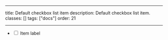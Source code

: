 <!--
 *              © 2025 Visa
 *
 * Licensed under the Apache License, Version 2.0 (the "License");
 * you may not use this file except in compliance with the License.
 * You may obtain a copy of the License at
 *
 *         http://www.apache.org/licenses/LICENSE-2.0
 *
 * Unless required by applicable law or agreed to in writing, software
 * distributed under the License is distributed on an "AS IS" BASIS,
 * WITHOUT WARRANTIES OR CONDITIONS OF ANY KIND, either express or implied.
 * See the License for the specific language governing permissions and
 * limitations under the License.
 *
 -->

---

title: Default checkbox list item
description: Default checkbox list item.
classes: []
tags: ["docs"]
order: 21

---

<ul style="max-inline-size: 343px;">
    <li class="v-surface v-p-0">
        <label class="v-label v-typography-label-large  v-gap-8 v-action v-action-secondary v-px-8 v-py-6" for="checkbox-panel-1" style="inline-size: 100%; border: unset; min-block-size: 64px;">
            <input class="v-checkbox v-flex-shrink-0" id="checkbox-panel-1" name="checkbox-panel-1" type="checkbox" style="--v-checkbox-glow-offset: 0"/>
            Item label
        </label>
    </li>
</ul>
